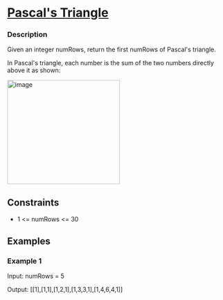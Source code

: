# [Pascal's Triangle](https://leetcode.com/problems/pascals-triangle/)

### Description

Given an integer numRows, return the first numRows of Pascal's triangle.

In Pascal's triangle, each number is the sum of the two numbers directly above it as shown:

<img width="260" height="240" alt="image" src="https://github.com/user-attachments/assets/d3d9b01a-fc22-4ffc-9b49-7550a3e968e4" />




## Constraints

- 1 <= numRows <= 30

## Examples

### Example 1
Input: numRows = 5

Output: [[1],[1,1],[1,2,1],[1,3,3,1],[1,4,6,4,1]]
 
